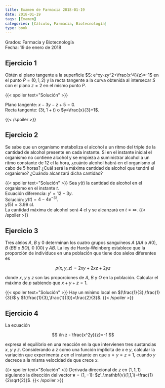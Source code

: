```yaml
---
title: Examen de Farmacia 2018-01-19
date: 2018-01-19
tags: [Examen]
categories: [Cálculo, Farmacia, Biotecnología]
type: book
---
```


Grados: Farmacia y Biotecnología  
Fecha: 19 de enero de 2018

## Ejercicio 1

Obtén el plano tangente a la superficie $S: e^xy-zy^2+\frac{x^4}{z}=-1$ en el punto $P=(0,1,2)$ y la recta tangente a la curva obtenida al intersecar $S$ con el plano $z=2$ en el mismo punto $P$.

{{< spoiler text="Solución" >}}

Plano tangente: $x-3y-z+5=0$.  
Recta tangente: $(3t,1+t)$ o $y=\frac{x}{3}+1$.

{{< /spoiler >}}

## Ejercicio 2

Se sabe que un organismo metaboliza el alcohol a un ritmo del triple de la cantidad de alcohol presente en cada instante.
Si en el instante inicial el organismo no contiene alcohol y se empieza a suministrar alcohol a un ritmo constante de 12 cl la hora, ¿cuánto alcohol habrá en el organismo al cabo de 5 horas?
¿Cuál será la máxima cantidad de alcohol que tendrá el organismo? ¿Cuándo alcanzará dicha cantidad?

{{< spoiler text="Solución" >}}
Sea $y(t)$ la cantidad de alcohol en el organismo en el instante $t$.  
Ecuación diferencia: $y'=12-3y$.  
Solución: $y(t)=4-4e^{-3t}$.  
$y(5)=3.99$ cl.  
La cantidad máxima de alcohol será 4 cl y se alcanzará en $t=\infty$.
{{< /spoiler >}}

## Ejercicio 3

Tres alelos $A$, $B$ y $0$ determinan los cuatro grupos sanguíneos $A$ ($AA$ o $A0$), $B$ ($BB$ o $BO$), $0$ ($00$) y $AB$.
La ley de Hardy-Weinberg establece que la proporción de individuos en una población que tiene dos alelos diferentes es

$$
p(x,y,z)=2xy+2xz+2yz
$$

donde $x$, $y$ y $z$ son las proporciones de $A$, $B$ y $O$ en la población.
Calcular el máximo de $p$ sabiendo que $x+y+z=1$.

{{< spoiler text="Solución" >}}
Hay un mínimo local en $(\frac{1}{3},\frac{1}{3})$ y $f(\frac{1}{3},\frac{1}{3})=\frac{2}{3}$.
{{< /spoiler >}}

## Ejercicio 4

La ecuación

$$
\ln z - \frac{x^2y}{z}=-1
$$

expresa el equilibrio en una reacción en la que intervienen tres sustancias $x$, $y$ y $z$.
Considerando a $z$ como una función implícita de $x$ e $y$, calcular la variación que experimenta $z$ en el instante en que $x=y=z=1$, cuando $y$ decrece a la misma velocidad de que crece $x$.

{{< spoiler text="Solución" >}}
Derivada direccional de $z$ en $(1,1,1)$ siguiendo la dirección del vector $\mathbf{v}=(1,-1)$: $z'_\mathbf{v}(1,1,1)=\frac{1}{2\sqrt{2}}$.
{{< /spoiler >}}
